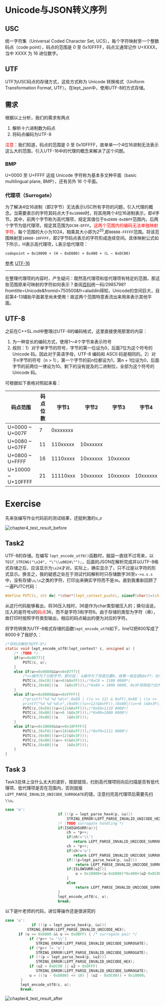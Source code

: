 # Unicode与JSON转义序列

## USC

统一字符集（Universal Coded Character Set, UCS），每个字符映射至一个整数码点（code point），码点的范围是 0 至 0x10FFFF，码点又通常记作 U+XXXX，当中 XXXX 为 16 进位数字。

## UTF

UTF为USC码点的存储方式，这些方式称为 Unicode 转换格式（Uniform Transformation Format, UTF）。在lept_json中，使用UTF-8的方式存储。

## 需求

根据以上分析，我们的需求有两点

1. 解析十六进制数为码点
2. 将码点编码为UTF-8

<font color = "red">注意</font>：我们知道，码点的范围是 0 至 0x10FFFF，故单单一个4位16进制无法表示这么大的范围，引入UTF-16中的代理的概念来解决了这个问题。

### BMP

U+0000 至 U+FFFF 这组 Unicode 字符称为基本多文种平面（basic multilingual plane, BMP），还有另外 16 个平面。

### 代理项（Surrogate）

为了解决4位16进制（即2字节）无法表示USC所有字符的问题，引入代理的概念。当需要表示的字符其码点大于`0x10000`时，将其用两个4位16进制表示，即4字节。其中，前两个字节称为高代理项，规定其值位于`0xD800-0xDBFF`范围内，后两个字节为低代理项，规定其范围为`DC00-DFFF`。<font color = "red">这两个范围内的编码无法单独映射字符</font>，每个范围的大小为1024，相乘其大小即为2<sup>20</sup>,即`00000-FFFFF`范围。将该范围映射至`10000-10FFFF`，即2字节码点表示的字符形成连续空间。具体映射公式如下所示，H表示高代理项，L表示低代理项：

```
codepoint = 0x10000 + (H − 0xD800) × 0x400 + (L − 0xDC00)
```

[参考](https://blog.csdn.net/htxhtx123/article/details/104569063)       [UTF-16](https://zhuanlan.zhihu.com/p/147339588)

---

在整理代理项的内容时，产生疑问：既然高代理项和低代理项有特定的范围，那这些范围原来可映射的字符如何表示？查阅[百科](https://baike.baidu.com/item/)统一码/2985798?fromtitle=Unicode&fromid=750500&fr=aladdin得知，Unicode的空间巨大，目前第4-13辅助平面甚至尚未使用！故这两个范围特意表流出来用来表示其他平面。

## UTF-8

之前在C++SL.md中整理过UTF-8的编码格式，这里直接使用那里的内容：

1. 为一种变长的编码方式，使用1～4个字节来表示符号
2. 规则：1）对于单字节的符号，字节的第一位设为0，后面7位为这个符号的 Unicode 码。因此对于英语字母，UTF-8 编码和 ASCII 码是相同的。2）对于n字节的符号（n > 1），第一个字节的前n位都设为1，第n + 1位设为0，后面字节的前两位一律设为10。剩下的没有提及的二进制位，全部为这个符号的 Unicode 码。

可根据如下表格对照起来看：

| 码点范围           | 码点位数 | 字节1    | 字节2    | 字节3    | 字节4    |
| ------------------ | -------- | -------- | -------- | -------- | -------- |
| U+0000 ~ U+007F    | 7        | 0xxxxxxx |          |          |          |
| U+0080 ~ U+07FF    | 11       | 110xxxxx | 10xxxxxx |          |          |
| U+0800 ~ U+FFFF    | 16       | 1110xxxx | 10xxxxxx | 10xxxxxx |          |
| U+10000 ~ U+10FFFF | 21       | 11110xxx | 10xxxxxx | 10xxxxxx | 10xxxxxx |

# Exercise

先来张编写作业代码前的测试结果，还挺刺激的ಠ_ಠ

![chapter4_test_result_before](../graph/chapter4_test_result_before.png)

## Task2

UTF-8的存储。在编写 `lept_encode_utf8()`函数时，脑袋一直绕不过弯来，以`TEST_STRING("\x24", "\"\\u0024\"");`，后面的JSON在解析完成并以UTF-8格式存储之后，应该显示为`\x24`才对。实际上，确实显示了，只不过是以字符的形式显示。换言之，我的疑惑之处在于测试代码解析时只存储数字36至`v->u.s.s`中，没有存储`\u`,`\x`之类的字符，打印出来确实字符而不是`36`。直到我重新回顾了一遍PUTC代码：

```c
#define PUTC(c, ch) do{ *(char*)lept_context_push(c, sizeof(char))=(ch); }while(0)
```

从这行代码能够看出，将36压入栈时，36是作为char类型被压入的；换句话说，压入的是符号`$`的<font color = "red">码点</font>36，而不是字符3和字符6。由于存储的类型为字符（串），故打印时按照字符类型输出，相应的码点输出的便为对应的字符。

将字符转换为UTF-8格式存储的函数`lept_encode_utf8`如下，line12把800写成了8000卡了我好久：

```C
/*将码点解析为UTF-8*/
static void lept_encode_utf8(lept_context* c, unsigned u) {
    /* \TODO */
	if(u<=0x007f){
		PUTC(c, u);
	}
	else if(u>=0x0080&&u<=0x07ff){
		/*>>操作为了分割字节，即分组； &操作为了将高位置0，故第一组全部&0xff，也可以不&*/
		PUTC(c,(0xC0|((u>>6)&0xFF)));/*0xC0 = 1100 0000*/
		PUTC(c,(0x80|((u   )&0x3F)));/*0x80 = 1000 0000, 0x3F将除低六位外全置0*/
	}
	else if(u>=0x0800&&u<=0xFFFF){
		/*printf("%d %d %d\n",0xE0 | ((u >> 12) & 0xFF),0x80 | ((u >>  6) & 0x3F),0x80 | ( u        & 0x3F));
		printf("%d %d %d\n",(0xE0|((u>>12)&0xFF)),(0x80|((u>>6 )&0x3F)),(0x80|((u    )&0x3F)));*/
		PUTC(c,(0xE0|((u>>12)&0xFF)));/*0xE0=1110 0000*/
		PUTC(c,(0x80|((u>>6 )&0x3F)));/*0x80=1000 0000*/
		PUTC(c,(0x80|((u    )&0x3F)));
	}
	else if(u>=0x10000&&u<=0x10FFFF){
		PUTC(c,(0xF0|((u>>18)&0xFF)));/*0xF0=1111 0000*/
		PUTC(c,(0x80|((u>>12)&0x3F)));
		PUTC(c,(0x80|((u>> 6)&0x3F)));
		PUTC(c,(0x80|((u    )&0x3F)));
	}
}
```

## Task 3

Task3总体上没什么太大的波折，按部就班，扫到高代理项则向后扫描是否有低代理项、低代理项是否在范围内，否则就报`LEPT_PARSE_INVALID_UNICODE_SURROGATE`的错，注意扫完高代理项后需要先扫`\\u`。

```C
case 'u':
                        if (!(p = lept_parse_hex4(p, &u)))
                            STRING_ERROR(LEPT_PARSE_INVALID_UNICODE_HEX);
                        /* \TODO surrogate handling */
                        if(ISHIGHSURR(u)){
                            ch = *p++;
                            if(ch!='\\')
                               return LEPT_PARSE_INVALID_UNICODE_SURROGATE;
                            ch = *p++;
                            if(ch!='u')
                               return LEPT_PARSE_INVALID_UNICODE_SURROGATE;
                        	if(!(p=lept_parse_hex4(p, &u2)))
                        		return LEPT_PARSE_INVALID_UNICODE_SURROGATE;
                        	if(ISLOWSURR(u2)){
                        		u = 0x10000+(u-0xD800)*0x400+(u2-0xDC00);
                        	}
                        	else
                        		return LEPT_PARSE_INVALID_UNICODE_SURROGATE;
                        }
                        lept_encode_utf8(c, u);
                        break;
```

以下是叶老师的代码，进位等操作还是很讲究的

```C
case 'u':
			if (!(p = lept_parse_hex4(p, &u)))
          STRING_ERROR(LEPT_PARSE_INVALID_UNICODE_HEX);
      if (u >= 0xD800 && u <= 0xDBFF) { /* surrogate pair */
           if (*p++ != '\\')
              STRING_ERROR(LEPT_PARSE_INVALID_UNICODE_SURROGATE);
           if (*p++ != 'u')
              STRING_ERROR(LEPT_PARSE_INVALID_UNICODE_SURROGATE);
           if (!(p = lept_parse_hex4(p, &u2)))
              STRING_ERROR(LEPT_PARSE_INVALID_UNICODE_HEX);
           if (u2 < 0xDC00 || u2 > 0xDFFF)
              STRING_ERROR(LEPT_PARSE_INVALID_UNICODE_SURROGATE);
           u = (((u - 0xD800) << 10) | (u2 - 0xDC00)) + 0x10000;
       }
       lept_encode_utf8(c, u);
       break;
```

![chapter4_test_result_after](../graph/chapter4_test_result_after.png)

